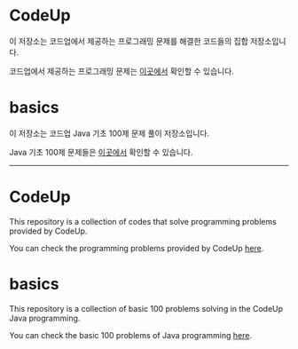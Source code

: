 # CodeUp

이 저장소는 코드업에서 제공하는 프로그래밍 문제를 해결한 코드들의 집합 저장소입니다.

코드업에서 제공하는 프로그래밍 문제는 [이곳에서](https://codeup.kr/index.php) 확인할 수 있습니다.

# basics

이 저장소는 코드업 Java 기초 100제 문제 풀이 저장소입니다.

Java 기초 100제 문제들은 [이곳에서](https://codeup.kr/problemsetsol.php?psid=23) 확인할 수 있습니다.


---

# CodeUp

This repository is a collection of codes that solve programming problems provided by CodeUp.

You can check the programming problems provided by CodeUp [here](https://codeup.kr/index.php).

# basics

This repository is a collection of basic 100 problems solving in the CodeUp Java programming.

You can check the basic 100 problems of Java programming [here](https://codeup.kr/problemsetsol.php?psid=23).

